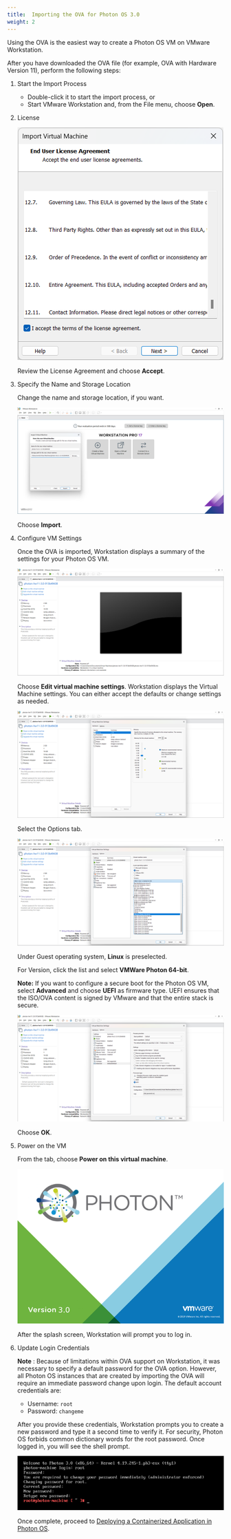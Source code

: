 ```yaml
---
title:  Importing the OVA for Photon OS 3.0
weight: 2
---
```


Using the OVA is the easiest way to create a Photon OS VM on VMware Workstation. 

After you have downloaded the OVA file (for example, OVA with Hardware Version 11), perform the following steps:

1. Start the Import Process

    - Double-click it to start the import process, or
    - Start VMware Workstation and, from the File menu, choose **Open**.

1.  License

    ![License](../../images/ws17-ova-license.png)
    
    Review the License Agreement and choose **Accept**.

1. Specify the Name and Storage Location

    Change the name and storage location, if you want.
    
    ![Name and Storage Location](../../images/ws17-ova-import.png)
    
    Choose **Import**.

1. Configure VM Settings

    Once the OVA is imported, Workstation displays a summary of the settings for your Photon OS VM.
    
    ![Settings](../../images/ws17-ova-settings.png)
    
    Choose **Edit virtual machine settings**. Workstation displays the Virtual Machine settings. You can either accept the defaults or change settings as needed.
    
    ![OVA settings](../../images/ws17-ova-edit.png)
    
    Select the Options tab.
    
    ![Options](../../images/ws17-ova-options.png)

    Under Guest operating system,  **Linux** is preselected.
    
    For Version, click the list and select **VMWare Photon 64-bit**.
    
    **Note:**  If you want to configure a secure boot for the Photon OS VM, select **Advanced**  and choose **UEFI** as firmware type. UEFI ensures that the ISO/OVA content is signed by VMware and that the entire stack is secure.
    
    ![EFI boot](../../images/ws17-ova-settings-efi.png)
    
    Choose **OK**.

1. Power on the VM

    From the tab, choose  **Power on this virtual machine**.
    
    ![OVA splash](../../images/Photon-3-bootsplash.png)
    
    After the splash screen, Workstation will prompt you to log in.

1. Update Login Credentials

    **Note** : Because of limitations within OVA support on Workstation, it was necessary to specify a default password for the OVA option. However, all Photon OS instances that are created by importing the OVA will require an immediate password change upon login. The default account credentials are:
    
    - Username: ``root``
    - Password: ``changeme``
    
    After you provide these credentials, Workstation prompts you to create a new password and type it a second time to verify it. For security, Photon OS forbids common dictionary words for the root password. Once logged in, you will see the shell prompt.
    
    ![OVA password](../../images/ws17-ova-password.png)
    
    Once complete, proceed to [Deploying a Containerized Application in Photon OS](../deploying-a-containerized-application-in-photon-os/).
